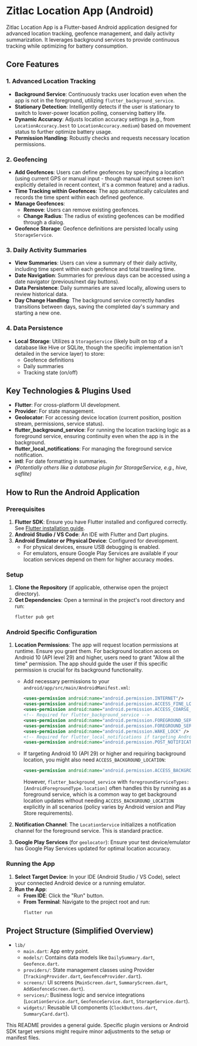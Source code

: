 # Zitlac Location App (Android)

Zitlac Location App is a Flutter-based Android application designed for advanced location tracking, geofence management, and daily activity summarization. It leverages background services to provide continuous tracking while optimizing for battery consumption.

## Core Features

### 1. Advanced Location Tracking
- **Background Service**: Continuously tracks user location even when the app is not in the foreground, utilizing `flutter_background_service`.
- **Stationary Detection**: Intelligently detects if the user is stationary to switch to lower-power location polling, conserving battery life.
- **Dynamic Accuracy**: Adjusts location accuracy settings (e.g., from `LocationAccuracy.best` to `LocationAccuracy.medium`) based on movement status to further optimize battery usage.
- **Permission Handling**: Robustly checks and requests necessary location permissions.

### 2. Geofencing
- **Add Geofences**: Users can define geofences by specifying a location (using current GPS or manual input - though manual input screen isn't explicitly detailed in recent context, it's a common feature) and a radius.
- **Time Tracking within Geofences**: The app automatically calculates and records the time spent within each defined geofence.
- **Manage Geofences**:
    - **Remove**: Users can remove existing geofences.
    - **Change Radius**: The radius of existing geofences can be modified through a dialog.
- **Geofence Storage**: Geofence definitions are persisted locally using `StorageService`.

### 3. Daily Activity Summaries
- **View Summaries**: Users can view a summary of their daily activity, including time spent within each geofence and total traveling time.
- **Date Navigation**: Summaries for previous days can be accessed using a date navigator (previous/next day buttons).
- **Data Persistence**: Daily summaries are saved locally, allowing users to review historical data.
- **Day Change Handling**: The background service correctly handles transitions between days, saving the completed day's summary and starting a new one.

### 4. Data Persistence
- **Local Storage**: Utilizes a `StorageService` (likely built on top of a database like Hive or SQLite, though the specific implementation isn't detailed in the service layer) to store:
    - Geofence definitions
    - Daily summaries
    - Tracking state (on/off)

## Key Technologies & Plugins Used

- **Flutter**: For cross-platform UI development.
- **Provider**: For state management.
- **Geolocator**: For accessing device location (current position, position stream, permissions, service status).
- **flutter_background_service**: For running the location tracking logic as a foreground service, ensuring continuity even when the app is in the background.
- **flutter_local_notifications**: For managing the foreground service notification.
- **intl**: For date formatting in summaries.
- *(Potentially others like a database plugin for StorageService, e.g., hive, sqflite)*

## How to Run the Android Application

### Prerequisites
1.  **Flutter SDK**: Ensure you have Flutter installed and configured correctly. See [Flutter installation guide](https://docs.flutter.dev/get-started/install).
2.  **Android Studio / VS Code**: An IDE with Flutter and Dart plugins.
3.  **Android Emulator or Physical Device**: Configured for development.
    - For physical devices, ensure USB debugging is enabled.
    - For emulators, ensure Google Play Services are available if your location services depend on them for higher accuracy modes.

### Setup
1.  **Clone the Repository** (if applicable, otherwise open the project directory).
2.  **Get Dependencies**:
    Open a terminal in the project's root directory and run:
    ```bash
    flutter pub get
    ```

### Android Specific Configuration

1.  **Location Permissions**: The app will request location permissions at runtime. Ensure you grant them. For background location access on Android 10 (API level 29) and higher, users need to grant "Allow all the time" permission. The app should guide the user if this specific permission is crucial for its background functionality.
    - Add necessary permissions to your `android/app/src/main/AndroidManifest.xml`:
      ```xml
      <uses-permission android:name="android.permission.INTERNET"/>
      <uses-permission android:name="android.permission.ACCESS_FINE_LOCATION" />
      <uses-permission android:name="android.permission.ACCESS_COARSE_LOCATION" />
      <!-- Required for flutter_background_service -->
      <uses-permission android:name="android.permission.FOREGROUND_SERVICE" />
      <uses-permission android:name="android.permission.FOREGROUND_SERVICE_LOCATION" /> <!-- If targeting Android 12+ -->
      <uses-permission android:name="android.permission.WAKE_LOCK" />
      <!-- Required for flutter_local_notifications if targeting Android 13+ -->
      <uses-permission android:name="android.permission.POST_NOTIFICATIONS"/>
      ```
    - If targeting Android 10 (API 29) or higher and requiring background location, you might also need `ACCESS_BACKGROUND_LOCATION`:
      ```xml
      <uses-permission android:name="android.permission.ACCESS_BACKGROUND_LOCATION" />
      ```
      However, `flutter_background_service` with `foregroundServiceTypes: [AndroidForegroundType.location]` often handles this by running as a foreground service, which is a common way to get background location updates without needing `ACCESS_BACKGROUND_LOCATION` explicitly in all scenarios (policy varies by Android version and Play Store requirements).

2.  **Notification Channel**: The `LocationService` initializes a notification channel for the foreground service. This is standard practice.

3.  **Google Play Services** (for `geolocator`): Ensure your test device/emulator has Google Play Services updated for optimal location accuracy.

### Running the App
1.  **Select Target Device**: In your IDE (Android Studio / VS Code), select your connected Android device or a running emulator.
2.  **Run the App**:
    - **From IDE**: Click the "Run" button.
    - **From Terminal**: Navigate to the project root and run:
      ```bash
      flutter run
      ```

## Project Structure (Simplified Overview)

- `lib/`
  - `main.dart`: App entry point.
  - `models/`: Contains data models like `DailySummary.dart`, `Geofence.dart`.
  - `providers/`: State management classes using Provider (`TrackingProvider.dart`, `GeofenceProvider.dart`).
  - `screens/`: UI screens (`MainScreen.dart`, `SummaryScreen.dart`, `AddGeofenceScreen.dart`).
  - `services/`: Business logic and service integrations (`LocationService.dart`, `GeofenceService.dart`, `StorageService.dart`).
  - `widgets/`: Reusable UI components (`ClockButtons.dart`, `SummaryCard.dart`).

This README provides a general guide. Specific plugin versions or Android SDK target versions might require minor adjustments to the setup or manifest files.
